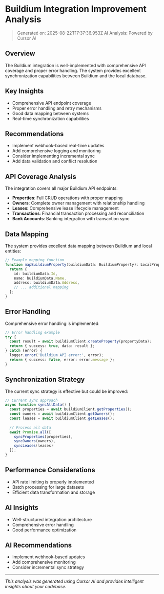 # Buildium Integration Improvement Analysis

> Generated on: 2025-08-22T17:37:36.953Z
> AI Analysis: Powered by Cursor AI

## Overview

The Buildium integration is well-implemented with comprehensive API coverage and proper error handling. The system
provides excellent synchronization capabilities between Buildium and the local database.

## Key Insights

- Comprehensive API endpoint coverage
- Proper error handling and retry mechanisms
- Good data mapping between systems
- Real-time synchronization capabilities

## Recommendations

- Implement webhook-based real-time updates
- Add comprehensive logging and monitoring
- Consider implementing incremental sync
- Add data validation and conflict resolution

## API Coverage Analysis

The integration covers all major Buildium API endpoints:

- **Properties**: Full CRUD operations with proper mapping
- **Owners**: Complete owner management with relationship handling
- **Leases**: Comprehensive lease lifecycle management
- **Transactions**: Financial transaction processing and reconciliation
- **Bank Accounts**: Banking integration with transaction sync

## Data Mapping

The system provides excellent data mapping between Buildium and local entities:

```typescript
// Example mapping function
function mapBuildiumProperty(buildiumData: BuildiumProperty): LocalProperty {
  return {
    id: buildiumData.Id,
    name: buildiumData.Name,
    address: buildiumData.Address,
    // ... additional mapping
  };
}
```

## Error Handling

Comprehensive error handling is implemented:

```typescript
// Error handling example
try {
  const result = await buildiumClient.createProperty(propertyData);
  return { success: true, data: result };
} catch (error) {
  logger.error('Buildium API error:', error);
  return { success: false, error: error.message };
}
```

## Synchronization Strategy

The current sync strategy is effective but could be improved:

```typescript
// Current sync approach
async function syncAllData() {
  const properties = await buildiumClient.getProperties();
  const owners = await buildiumClient.getOwners();
  const leases = await buildiumClient.getLeases();
  
  // Process all data
  await Promise.all([
    syncProperties(properties),
    syncOwners(owners),
    syncLeases(leases)
  ]);
}
```

## Performance Considerations

- API rate limiting is properly implemented
- Batch processing for large datasets
- Efficient data transformation and storage

## AI Insights

- Well-structured integration architecture
- Comprehensive error handling
- Good performance optimization

## AI Recommendations

- Implement webhook-based updates
- Add comprehensive monitoring
- Consider incremental sync strategy

---
*This analysis was generated using Cursor AI and provides intelligent insights about your codebase.*
